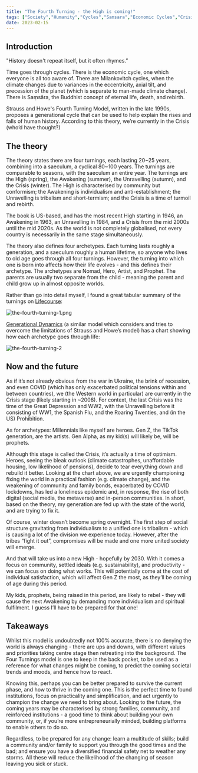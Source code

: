 ```yaml
---
title: "The Fourth Turning - the High is coming!"
tags: ["Society","Humanity","Cycles","Samsara","Economic Cycles","Crisis","War","Opportunity","Future","Personalities","Theories"]
date: 2023-02-15
---
```


## Introduction

"History doesn't repeat itself, but it often rhymes.”

Time goes through cycles. There is the economic cycle, one which everyone is all too aware of. There are Milankovitch cycles, when the climate changes due to variances in the eccentricity, axial tilt, and precession of the planet (which is separate to man-made climate change). There is Saṃsāra, the Buddhist concept of eternal life, death, and rebirth.

Strauss and Howe's Fourth Turning Model, written in the late 1990s, proposes a generational cycle that can be used to help explain the rises and falls of human history. According to this theory, we’re currently in the Crisis (who’d have thought?)

## The theory

The theory states there are four turnings, each lasting 20~25 years, combining into a saeculum, a cyclical 80~100 years. The turnings are comparable to seasons, with the saeculum an entire year. The turnings are the High (spring), the Awakening (summer), the Unravelling (autumn), and the Crisis (winter). The High is characterised by community but conformism; the Awakening is individualism and anti-establishment; the Unravelling is tribalism and short-termism; and the Crisis is a time of turmoil and rebirth.

The book is US-based, and has the most recent High starting in 1946, an Awakening in 1963,  an Unravelling in 1984, and a Crisis from the mid 2000s until the mid 2020s. As the world is not completely globalised, not every country is necessarily in the same stage simultaneously.

The theory also defines four archetypes. Each turning lasts roughly a generation, and a saeculum roughly a human lifetime, so anyone who lives to old age goes through all four turnings. However, the turning into which one is born into affects how their life evolves - and this defines their archetype. The archetypes are Nomad, Hero, Artist, and Prophet. The parents are usually two separate from the child - meaning the parent and child grow up in almost opposite worlds.

Rather than go into detail myself, I found a great tabular summary of the turnings on [Lifecourse](https://www.lifecourse.com/about/method/the-four-turnings.html):

![the-fourth-turning-1.png](/images/old/the-fourth-turning-1.png)

[Generational Dynamics](https://www.generationaldynamics.com/pg/ww2010.book2.tftmodel.htm) (a similar model which considers and tries to overcome the limitations of Strauss and Howe’s model) has a chart showing how each archetype goes through life:

![the-fourth-turning-2](/images/old/the-fourth-turning-2.png)

## Now and the future

As if it’s not already obvious from the war in Ukraine, the brink of recession, and even COVID (which has only exacerbated political tensions within and between countries), we (the Western world in particular) are currently in the Crisis stage (likely starting in ~2008). For context, the last Crisis was the time of the Great Depression and WW2, with the Unravelling before it consisting of WW1, the Spanish Flu, and the Roaring Twenties, and (in the US) Prohibition.

As for archetypes: Millennials like myself are heroes. Gen Z, the TikTok generation, are the artists. Gen Alpha, as my kid(s) will likely be, will be prophets.

Although this stage is called the Crisis, it’s actually a time of optimism. Heroes, seeing the bleak outlook (climate catastrophes, unaffordable housing, low likelihood of pensions), decide to tear everything down and rebuild it better. Looking at the chart above, we are urgently championing fixing the world in a practical fashion (e.g. climate change), and the weakening of community and family bonds, exacerbated by COVID lockdowns, has led a loneliness epidemic and, in response, the rise of both digital (social media, the metaverse) and in-person communities. In short, based on the theory, my generation are fed up with the state of the world, and are trying to fix it.

Of course, winter doesn’t become spring overnight. The first step of social structure gravitating from individualism to a unified one is tribalism - which is causing a lot of the division we experience today. However, after the tribes “fight it out”, compromises will be made and one more united society will emerge.

And that will take us into a new High - hopefully by 2030. With it comes a focus on community, settled ideals (e.g. sustainability), and productivity - we can focus on doing what works. This will potentially come at the cost of individual satisfaction, which will affect Gen Z the most, as they’ll be coming of age during this period.

My kids, prophets, being raised in this period, are likely to rebel - they will cause the next Awakening by demanding more individualism and spiritual fulfilment. I guess I’ll have to be prepared for that one!

## Takeaways

Whilst this model is undoubtedly not 100% accurate, there is no denying the world is always changing - there are ups and downs, with different values and priorities taking centre stage then retreating into the background. The Four Turnings model is one to keep in the back pocket, to be used as a reference for what changes might be coming, to predict the coming societal trends and moods, and hence how to react.

Knowing this, perhaps you can be better prepared to survive the current phase, and how to thrive in the coming one. This is the perfect time to found institutions, focus on practicality and simplification, and act urgently to champion the change we need to bring about. Looking to the future, the coming years may be characterised by strong families, community, and reinforced institutions - a good time to think about building your own community, or, if you’re more entrepreneurially minded, building platforms to enable others to do so.

Regardless, to be prepared for any change: learn a multitude of skills; build a community and/or family to support you through the good times and the bad; and ensure you have a diversified financial safety net to weather any storms. All these will reduce the likelihood of the changing of season leaving you sick or stuck.
